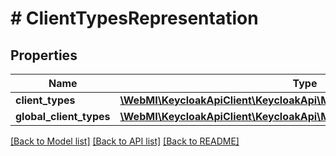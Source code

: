 # # ClientTypesRepresentation

## Properties

Name | Type | Description | Notes
------------ | ------------- | ------------- | -------------
**client_types** | [**\WebMI\KeycloakApiClient\KeycloakApi\Model\ClientTypeRepresentation[]**](ClientTypeRepresentation.md) |  | [optional]
**global_client_types** | [**\WebMI\KeycloakApiClient\KeycloakApi\Model\ClientTypeRepresentation[]**](ClientTypeRepresentation.md) |  | [optional]

[[Back to Model list]](../../README.md#models) [[Back to API list]](../../README.md#endpoints) [[Back to README]](../../README.md)

